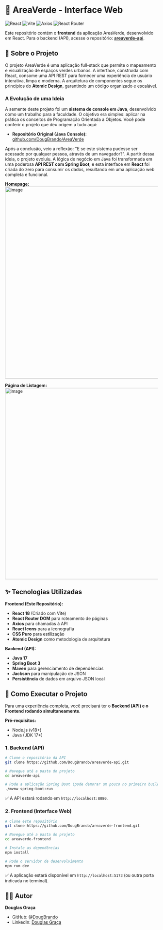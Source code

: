 # 🌳 AreaVerde - Interface Web

![React](https://img.shields.io/badge/React-20232A?style=for-the-badge&logo=react&logoColor=61DAFB)
![Vite](https://img.shields.io/badge/Vite-646CFF?style=for-the-badge&logo=vite&logoColor=white)
![Axios](https://img.shields.io/badge/Axios-5A29E4?style=for-the-badge&logo=axios&logoColor=white)
![React Router](https://img.shields.io/badge/React_Router-CA4245?style=for-the-badge&logo=react-router&logoColor=white)

Este repositório contém o **frontend** da aplicação AreaVerde, desenvolvido em React. Para o backend (API), acesse o repositório: **[areaverde-api](https://github.com/DougBrando/areaverde-api.git)**.

## 📖 Sobre o Projeto

O projeto AreaVerde é uma aplicação full-stack que permite o mapeamento e visualização de espaços verdes urbanos. A interface, construída com React, consome uma API REST para fornecer uma experiência de usuário interativa, limpa e moderna. A arquitetura de componentes segue os princípios do **Atomic Design**, garantindo um código organizado e escalável.

### A Evolução de uma Ideia

A semente deste projeto foi um **sistema de console em Java**, desenvolvido como um trabalho para a faculdade. O objetivo era simples: aplicar na prática os conceitos de Programação Orientada a Objetos. Você pode conferir o projeto que deu origem a tudo aqui:

* **Repositório Original (Java Console):** [github.com/DougBrando/AreaVerde](https://github.com/DougBrando/AreaVerde)

Após a conclusão, veio a reflexão: "E se este sistema pudesse ser acessado por qualquer pessoa, através de um navegador?". A partir dessa ideia, o projeto evoluiu. A lógica de negócio em Java foi transformada em uma poderosa **API REST com Spring Boot**, e esta interface em **React** foi criada do zero para consumir os dados, resultando em uma aplicação web completa e funcional.


**Homepage:**
<img width="1364" height="630" alt="image" src="https://github.com/user-attachments/assets/426621d4-a406-4c8c-9997-7d17d51cfc0b" />


**Página de Listagem:**
<img width="1363" height="628" alt="image" src="https://github.com/user-attachments/assets/af75b65a-d504-4993-b49f-d99b38126a03" />



## ✨ Tecnologias Utilizadas

**Frontend (Este Repositório):**
* **React 18** (Criado com Vite)
* **React Router DOM** para roteamento de páginas
* **Axios** para chamadas à API
* **React Icons** para a iconografia
* **CSS Puro** para estilização
* **Atomic Design** como metodologia de arquitetura

**Backend (API):**
* **Java 17**
* **Spring Boot 3**
* **Maven** para gerenciamento de dependências
* **Jackson** para manipulação de JSON
* **Persistência** de dados em arquivo JSON local

## 🚀 Como Executar o Projeto

Para uma experiência completa, você precisará ter o **Backend (API) e o Frontend rodando simultaneamente**.

**Pré-requisitos:**
* Node.js (v18+)
* Java (JDK 17+)

### 1. Backend (API)

```bash
# Clone o repositório da API
git clone https://github.com/DougBrando/areaverde-api.git

# Navegue até a pasta do projeto
cd areaverde-api

# Rode a aplicação Spring Boot (pode demorar um pouco no primeiro build)
./mvnw spring-boot:run
```
✅ A API estará rodando em `http://localhost:8080`.

### 2. Frontend (Interface Web)

```bash
# Clone este repositório
git clone https://github.com/DougBrando/areaverde-frontend.git

# Navegue até a pasta do projeto
cd areaverde-frontend

# Instale as dependências
npm install

# Rode o servidor de desenvolvimento
npm run dev
```
✅ A aplicação estará disponível em `http://localhost:5173` (ou outra porta indicada no terminal).

## 👨‍💻 Autor

**Douglas Graça**

* GitHub: [@DougBrando](https://github.com/DougBrando)
* LinkedIn: [Douglas Graça](https://www.linkedin.com/in/douglas-graca/)
